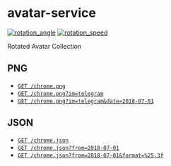 # avatar-service

[![rotation_angle](https://img.shields.io/badge/dynamic/json?color=darkcyan&label=rotation%20angle&query=%24.rotation_angle.degree&url=https%3A%2F%2Favatar.ustc-zzzz.net%2Fchrome.json%3Fformat%3D%2525.3f&suffix=%C2%B0)](https://avatar.ustc-zzzz.net/chrome.png)
[![rotation_speed](https://img.shields.io/badge/dynamic/json?color=blue&label=rotation%20speed&query=%24.rotation_speed.degree&url=https%3A%2F%2Favatar.ustc-zzzz.net%2Fchrome.json%3Fformat%3D%2525.3f&suffix=%C2%B0%20per%20day)](https://avatar.ustc-zzzz.net/chrome.png)

Rotated Avatar Collection

## PNG

* [`GET /chrome.png`](https://avatar.ustc-zzzz.net/chrome.png)
* [`GET /chrome.png?im=telegram`](https://avatar.ustc-zzzz.net/chrome.png?im=telegram)
* [`GET /chrome.png?im=telegram&date=2018-07-01`](https://avatar.ustc-zzzz.net/chrome.png?im=telegram&date=2018-07-01)

## JSON

* [`GET /chrome.json`](https://avatar.ustc-zzzz.net/chrome.json)
* [`GET /chrome.json?from=2018-07-01`](https://avatar.ustc-zzzz.net/chrome.json?from=2018-07-01)
* [`GET /chrome.json?from=2018-07-01&format=%25.3f`](https://avatar.ustc-zzzz.net/chrome.json?from=2018-07-01&format=%25.3f)
